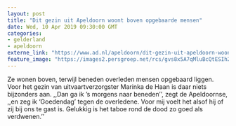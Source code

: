 ```yaml
---
layout: post
title: "Dit gezin uit Apeldoorn woont boven opgebaarde mensen"
date: Wed, 10 Apr 2019 09:30:00 GMT
categories: 
- gelderland 
- apeldoorn 
externe_link: "https://www.ad.nl/apeldoorn/dit-gezin-uit-apeldoorn-woont-boven-opgebaarde-mensen~a1e98e46/"
feature_image: "https://images2.persgroep.net/rcs/gvs8x5A7qMluBcQtESIh228CiDE/diocontent/145182810/_fitwidth/400/?appId=21791a8992982cd8da851550a453bd7f&quality=0.7"
---
```


Ze wonen boven, terwijl beneden overleden mensen opgebaard liggen. Voor het gezin van uitvaartverzorgster Marinka de Haan is daar niets bijzonders aan. ,,Dan ga ik ’s morgens naar beneden’’, zegt de Apeldoornse, ,,en zeg ik ‘Goedendag’ tegen de overledene. Voor mij voelt het alsof hij of zij bij ons te gast is. Gelukkig is het taboe rond de dood zo goed als verdwenen.’’
